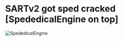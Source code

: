 # SARTv2 got sped cracked [SpededicalEngine on top]
![SpededicalEngine](https://user-images.githubusercontent.com/79816938/226237201-905b6b2d-5a30-4b71-94dc-88714e58e8b5.png)


